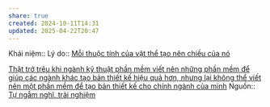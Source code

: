 ```yaml
---
share: true
created: 2024-10-11T14:31
updated: 2025-04-22T20:47
---
```

Khái niệm:: 
Lý do:: [Mỗi thuộc tính của vật thể tạo nên chiều của nó](./M%E1%BB%97i%20thu%E1%BB%99c%20t%C3%ADnh%20c%E1%BB%A7a%20v%E1%BA%ADt%20th%E1%BB%83%20t%E1%BA%A1o%20n%C3%AAn%20chi%E1%BB%81u%20c%E1%BB%A7a%20n%C3%B3.md)

[Thật trớ trêu khi ngành kỹ thuật phần mềm viết nên những phần mềm để giúp các ngành khác tạo bản thiết kế hiệu quả hơn, nhưng lại không thể viết nên một phần mềm để tạo bản thiết kế cho chính ngành của mình](../../../C%C3%B4ng%20ngh%E1%BB%87%20th%C3%B4ng%20tin/K%E1%BB%B9%20thu%E1%BA%ADt%20ph%E1%BA%A7n%20m%E1%BB%81m/Nh%E1%BB%A9c%20%C4%91%E1%BA%A7u/Ng%C3%A0nh%20k%E1%BB%B9%20thu%E1%BA%ADt%20ph%E1%BA%A7n%20m%E1%BB%81m%20kh%C3%B4ng%20th%E1%BB%83%20vi%E1%BA%BFt%20n%C3%AAn%20m%E1%BB%99t%20ph%E1%BA%A7n%20m%E1%BB%81m%20%C4%91%E1%BB%83%20t%E1%BA%A1o%20b%E1%BA%A3n%20thi%E1%BA%BFt%20k%E1%BA%BF%20cho%20ch%C3%ADnh%20ng%C3%A0nh%20c%E1%BB%A7a%20m%C3%ACnh.md)
Nguồn:: [Tự ngẫm nghĩ, trải nghiệm](../../../%CE%9E%20Ngu%E1%BB%93n/T%E1%BB%B1%20ng%E1%BA%ABm%20ngh%C4%A9,%20tr%E1%BA%A3i%20nghi%E1%BB%87m.md)
